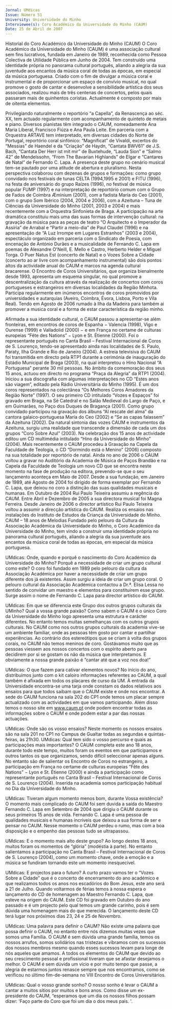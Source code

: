 ```yaml
---
Jornal: UMdicas
Issue: Número 51
University: Universidade do Minho
Interviewee(s): Coro Académico da Universidade do Minho (CAUM)
Date: 25 de Abril de 2007
---
```


Historial do Coro Académico
da Universidade do Minho
(CAUM)
O Coro Académico da Universidade do Minho (CAUM) é
uma associação cultural sem fins lucrativos, fundada em
Janeiro de 1989, reconhecida como Pessoa Colectiva de
Utilidade Pública em Junho de 2004.
Tem construído uma identidade própria no panorama
cultural português, aliando a alegria da sua juventude aos
encantos da música coral de todas as épocas, em especial
da música portuguesa. Criado com o fim de divulgar a
música coral e instrumental e de proporcionar um espaço de
convívio musical, no qual promove o gosto de cantar e
desenvolve a sensibilidade artística dos seus associados,
realizou mais de três centenas de concertos, pelos quais
passaram mais de quinhentos coristas. Actualmente é
composto por mais de oitenta elementos.

Privilegiando naturalmente o reportório “a Capella”, da
Renascença ao séc. XX, tem actuado regularmente com
acompanhamento de quinteto de metais e piano. Diversos
pianistas têm integrado o CAUM, nomeadamente Ana Maria
Liberal, Francisco Fiúza e Ana Paula Leite.
Em parceria com a Orquestra ARTAVE tem interpretado, em
diversas cidades do Norte de Portugal, reportório coral sinfónico: “Magnificat” de Vivaldi, excertos do “Messias” de
Haendel e da “Criação” de Haydn, “Cantata BWV61” de J.S.
Bach, “Cantata Der Herr ist mit mir” de Buxtehude, “Lauda
Sion” e “Salmo 42” de Mendelssohn, “From The Bavarian
Highlands” de Elgar e “Cantares de Natal” de Fernando C.
Lapa.
A presença deste grupo no cenário musical tem-se pautado
por uma atitude de abertura e pluralismo. Nesta perspectiva
colaborou com dezenas de grupos e formações: como grupo
convidado nos festivais de tunas CELTA (1994,1995 e 2001)
e FITU (1996), na festa de aniversário do grupo Raízes
(1996), no festival de música popular FUMP (1997) e na
interpretação de reportório comum com o Grupo de Fados
de Coimbra Æminium (2001), com a fadista María do Ceo
(2001), com o grupo Som Ibérico (2004, 2004 e 2006), com a
Azeituna – Tuna de Ciências da Universidade do Minho
(2001, 2003 e 2004) e mais recentemente com a Orquestra
Sinfonieta de Braga.
A participação na arte dramática constituiu mais uma das
suas formas de intervenção cultural: na gravação da música
para as peças de teatro “O Arquitecto e o Imperador da
Assíria” de Arrabal e “Partir a meio-dia” de Paul Claudel
(1996) e na apresentação de “A Luz Irrompe em Lugares
Estranhos” (2003 e 2004), espectáculo organizado em
parceria com o Sindicato de Poesia, com encenação de
António Durães e a musicalidade de Fernando C. Lapa em
poemas de Alexandre O'Neill, E. Mello e Castro, Herberto
Helder e Miguel Torga.
O Puer Natus Est (concerto de Natal) e o Vozes Sobre a
Cidade (concerto ao ar livre com acompanhamento
instrumental) são dois pontos altos da actividade anual do
CAUM e marcos na agenda cultural bracarense.
O Encontro de Coros Universitários, que organiza
bienalmente desde 1993, apresenta um esquema singular,
no qual promove a descentralização da cultura através da
realização de concertos com coros portugueses e
estrangeiros em diversas localidades da Região Minhota.
Participa regularmente em inúmeros encontros de coros
promovidos por universidades e autarquias (Aveiro,
Coimbra, Évora, Lisboa, Porto e Vila Real). Tendo em Agosto
de 2006 rumado à Ilha da Madeira para também ai promover
a musica coral e a forma de estar característica da região
minho.

Afirmada a sua identidade cultural, o CAUM passou a
apresentar-se além fronteiras, em encontros de coros de
Espanha − Valencia (1998), Vigo e Ourense (1999) e
Valladolid (2000) − e em França no certame de culturas
europeias “Fête des Nations” − Lyon e St. Étienne (2000).
Foi o representante português no Canta Brasil – Festival
Internacional de Coros de S. Lourenço, tendo-se
apresentado ainda nas localidades de S. Paulo, Paraty, Ilha
Grande e Rio de Janeiro (2004).
A estreia televisiva do CAUM foi transmitida em directo pela
RTP1 durante a cerimónia de inauguração do Estádio
Municipal de Braga (2003), na qual interpretou o Hino
Nacional “A Portuguesa” perante 30 mil pessoas. No âmbito
da comemoração dos seus 15 anos, actuou em directo no
programa “Praça da Alegria” da RTP1 (2004).
Iniciou a sua discografia com algumas interpretações no CD
“Estes anos são viagem”, editado pela Rádio Universitária
do Minho (1995). É um dos coros representados na
colectânea “Os Melhores Coros Amadores da Região Norte”
(1997). O seu primeiro CD intitulado “Vozes e Espaços” foi
gravado em Braga, na Sé Catedral e no Salão Medieval do
Largo de Paço, e em Guimarães, no Paço dos Duques de
Bragança (2001). Como grupo convidado participou na
gravação dos álbuns “Al rescate del alma” da cantora
galaico-portuguesa María do Ceo (2002) e “Se as capas
falassem” da Azeituna (2002). Da natural sintonia das vozes
CAUM e instrumentos da Azeituna, surgiu uma realidade
que transcende a dimensão de cada um dos grupos “Coro
Sobre Azul” (2003). Na celebração dos 15 anos de
actividade editou um CD multimédia intitulado “Hino da
Universidade do Minho” (2004). Mais recentemente o CAUM
procedeu à Gravação na Capela da Faculdade de Teologia,
o CD “Dormindo está o Menino” (2006) composto na sua
totalidade por reportório de natal. Ainda no ano de 2006 o
CAUM voltou a gravar no Auditório da Academia de Música
de Paços Brandão e na Capela da Faculdade de Teologia
um novo CD que se encontra neste momento na fase de
produção na editora, prevendo-se que o seu lançamento
aconteça em Maio de 2007.
Desde a sua fundação, em Janeiro de 1989, até Agosto de
2004 foi dirigido de forma exemplar por Fernando C. Lapa,
que deixou no coro a distinção das suas qualidades musicais
e humanas. Em Outubro de 2004 Rui Paulo Teixeira assumiu
a regência do CAUM. Entre Abril e Dezembro de 2005 a sua
directora musical foi Magna Ferreira. Desde Janeiro de 2006
o director artístico Rui Paulo Teixeira voltou a assumir a
direcção artística do CAUM.
Realiza os ensaios nas instalações do Instituto de Estudos
da Criança da Universidade do Minho.
CAUM – 18 anos de Melodias
Fundado pelo pelouro da Cultura da Associação Académica
da Universidade do Minho, o Coro Académico da
Universidade do Minho, tem vindo a construir uma
identidade própria no panorama cultural português, aliando
a alegria da sua juventude aos encantos da música coral de
todas as épocas, em especial da música portuguesa.

UMdicas: Onde, quando e porquê o nascimento do Coro
Académico da Universidade do Minho? Porquê a
necessidade de criar um grupo cultural como este?
O coro foi fundado em 1989 pelo pelouro da cultura da
Associação Académica por haver a necessidade de criar um
grupo diferente dos já existentes. Assim surgiu a ideia de
criar um grupo coral.
O pelouro cultural da Associação Académica contactou a
Dr.ª. Elisa Lessa no sentido de convidar um maestro e
elementos para constituírem esse grupo. Surge assim o
nome de Fernando C. Lapa para director artístico do CAUM.

UMdicas: Em que se diferencia este Grupo dos outros
grupos culturais da UMinho? Qual a vossa grande
paixão?
Como sabem o CAUM é o único Coro da Universidade do
Minho logo apresenta uma estrutura e carácter diferentes.
No entanto temos muitas semelhanças com os outros
grupos culturais. No CAUM como nos outros grupos
culturais da academia vive-se um ambiente familiar, onde as
pessoas têm gosto por cantar e partilhar experiências. Ao
contrário dos estereótipos que se criam à volta dos grupos
corais, no CAUM não temos meninos de coro. Gostávamos
muito que as pessoas viessem aos nossos concertos com o
espírito aberto para decidirem por si se gostam os não da
música que interpretamos. E obviamente a nossa grande
paixão é ”cantar até que a voz nos doa!”

UMdicas: O que fazem para cativar elementos novos?
No início do ano, distribuímos junto com o kit caloiro
informações referentes ao CAUM, a qual também é afixada
em todos os placares de curso da UM.
À entrada da Universidade encontra-se uma tarja onde
constam os dados relativos aos ensaios para que todos
saibam que o CAUM existe e onde nos encontrar.
A sede do CAUM funciona na sala 202 do CP1 onde temos
um placar sempre actualizado com as actividades em que
vamos participando.
Além disso temos o nosso site em www.caum.pt onde
podem encontrar todas as informações sobre o CAUM e
onde podem estar a par das nossas actuações.

UMdicas: Onde são os vosso ensaios?
Neste momento os nossos ensaios são na sala 201 no CP1
no Campus de Gualtar todas as segundas e quintas-feiras,
às 21h30.
UMdicas: Qual tem sido o vosso percurso e quais as
participações mais importantes?
O CAUM completa este ano 18 anos, durante todo este
tempo, muitos foram os eventos em que participamos e
outros tantos os que organizamos, sendo difícil seleccionar
apenas alguns. No entanto são de salientar os Encontro de
Coros no estrangeiro, a participação em França no certame
de culturas europeias “Fête des Nations” − Lyon e St.
Étienne (2000) e ainda a participação como representante
português no Canta Brasil – Festival Internacional de Coros
de S. Lourenço (2004).
Inserida na academia somos participação habitual no Dia da
Universidade do Minho.

UMdicas: Tiveram algum momento menos bom, durante
Vossa existência?
O momento mais complicado do CAUM foi sem duvida a
saída do Maestro Fernando C. Lapa em Setembro de 2004
que dirigiu o CAUM durante os seus primeiros 15 anos de
vida. Fernando C. Lapa é uma pessoa de qualidades
musicais e humanas incríveis que deixou a sua forma de ser
e pensar no CAUM.
Nesse momento o CAUM perdeu o rumo, mas com a boa
disposição e o empenho das pessoas tudo se ultrapassou.

UMdicas: E o momento mais alto deste grupo?
Ao longo destes 18 anos, muitos foram os momentos de
“glória” (modéstia à parte). No entanto salientamos a
participação no Canta Brasil – Festival Internacional de
Coros de S. Lourenço (2004), como um momento chave,
onde a emoção e a música se fundiram tornando este um
momento inesquecível.

UMdicas: E projectos para o futuro?
A curto prazo vamos ter o “Vozes Sobre a Cidade” que é o
concerto de encerramento do ano académico e que
realizamos todos os anos nos escadórios do Bom Jesus,
este ano será a 21 de Julho.
Quando voltarmos de férias temos à nossa espera o
lançamento do CD de homenagem ao Maestro Fernando C.
Lapa, que esteve na origem do CAUM. Este CD foi gravado
em Outubro do ano passado e é um projecto pelo qual temos
um grande carinho, pois é sem dúvida uma homenagem
mais do que merecida. O lançamento deste CD terá lugar
nos próximos dias 23, 24 e 25 de Novembro.

UMdicas: Uma palavra para definir o CAUM?
Não existe uma palavra que possa definir o CAUM, no
entanto entre nós dizemos muitas vezes que somos uma
Família.
O CAUM é sem dúvida uma grande família, temos os nossos
arrufos, somos solidários nas tristezas e vibramos com os
sucessos dos nossos membros mesmo quando esses
sucessos levam para longe de nós aqueles que amamos. A
todos os elementos do CAUM que devido ao seu
crescimento pessoal e profissional tiveram que se afastar
desejamos o melhor.
O CAUM é sem dúvida um vício e por muito tempo que
passe, a alegria de estarmos juntos renasce sempre que nos
encontramos, como se verificou no último fim-de-semana no
VIII Encontro de Coros Universitários.

UMdicas: Qual o vosso grande sonho?
O nosso sonho é levar o CAUM a cantar a muitos sítios por
muitos e bons anos. Como disse um ex-presidente do
CAUM, “esperamos que um dia os nossos filhos possam
dizer: 'Faço parte do Coro que foi um dia o dos meus pais. '.